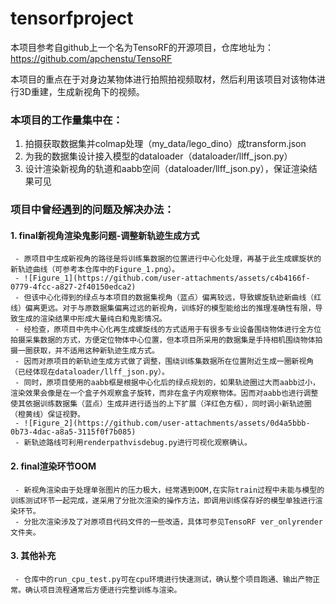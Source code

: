 # tensorfproject

本项目参考自github上一个名为TensoRF的开源项目，仓库地址为：https://github.com/apchenstu/TensoRF

本项目的重点在于对身边某物体进行拍照拍视频取材，然后利用该项目对该物体进行3D重建，生成新视角下的视频。

### 本项目的工作量集中在：
  1. 拍摄获取数据集并colmap处理（my_data/lego_dino）成transform.json
  2. 为我的数据集设计接入模型的dataloader（dataloader/llff_json.py）
  3. 设计渲染新视角的轨道和aabb空间（dataloader/llff_json.py），保证渲染结果可见

### 项目中曾经遇到的问题及解决办法：
####  1. final新视角渲染鬼影问题-调整新轨迹生成方式
     - 原项目中生成新视角的路径是将训练集数据的位置进行中心化处理，再基于此生成螺旋状的新轨迹曲线（可参考本仓库中的Figure_1.png）。
     - ![Figure_1](https://github.com/user-attachments/assets/c4b4166f-0779-4fcc-a827-2f40150edca2)
     - 但该中心化得到的绿点与本项目的数据集视角（蓝点）偏离较远，导致螺旋轨迹新曲线（红线）偏离更远。对于与原数据集偏离过远的新视角，训练好的模型能给出的推理准确性有限，导致生成的渲染结果中形成大量纯白和鬼影情况。
     - 经检查，原项目中先中心化再生成螺旋线的方式适用于有很多专业设备围绕物体进行全方位拍摄采集数据的方式，方便定位物体中心位置，但本项目所采用的数据集是手持相机围绕物体拍摄一圈获取，并不适用这种新轨迹生成方式。
     - 因而对原项目的新轨迹生成方式做了调整，围绕训练集数据所在位置附近生成一圈新视角（已经体现在dataloader/llff_json.py）。
     - 同时，原项目使用的aabb框是根据中心化后的绿点规划的，如果轨迹圈过大而aabb过小，渲染效果会像是在一个盒子外观察盒子旋转，而非在盒子内观察物体。因而对aabb也进行调整使其依据训练数据集（蓝点）生成并进行适当的上下扩展（洋红色方框），同时调小新轨迹圈（橙黄线）保证视野。
     - ![Figure_2](https://github.com/user-attachments/assets/0d4a5bbb-0b73-4dac-a8a5-3115f0f7b085)
     - 新轨迹路线可利用renderpathvisdebug.py进行可视化观察确认。
####  2. final渲染环节OOM
     - 新视角渲染由于处理单张图片的压力极大，经常遇到OOM,在实际train过程中未能与模型的训练测试环节一起完成，遂采用了分批次渲染的操作方法，即调用训练保存好的模型单独进行渲染环节。
     - 分批次渲染涉及了对原项目代码文件的一些改造，具体可参见TensoRF ver_onlyrender文件夹。
####  3. 其他补充
     - 仓库中的run_cpu_test.py可在cpu环境进行快速测试，确认整个项目跑通、输出产物正常。确认项目流程通常后方便进行完整训练与渲染。

